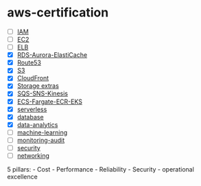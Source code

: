 # aws-certification

- [ ] [IAM](./saa-c03/IAM)
- [ ] [EC2](./saa-c03/EC2)
- [ ] [ELB](./saa-c03/ELB)
- [X] [RDS-Aurora-ElastiCache](./saa-c03/RDS-Aurora-ElastiCache)
- [X] [Route53](./saa-c03/Route53)
- [X] [S3](./saa-c03/S3)
- [X] [CloudFront](./saa-c03/CloudFront)
- [X] [Storage extras](./saa-c03/storage-extras)
- [X] [SQS-SNS-Kinesis](./saa-c03/SQS-SNS-Kinesis)
- [X] [ECS-Fargate-ECR-EKS](./saa-c03/ECS-Fargate-ECR-EKS)
- [X] [serverless](./saa-c03/serverless)
- [X] [database](./saa-c03/database)
- [X] [data-analytics](./saa-c03/data-analytics)
- [ ] [machine-learning](./saa-c03/machine-learning)
- [ ] [monitoring-audit](./saa-c03/monitoring-audit)
- [ ] [security](./saa-c03/security)
- [ ] [networking](./saa-c03/networking)

5 pillars:
    - Cost
    - Performance
    - Reliability
    - Security
    - operational excellence